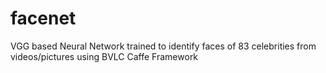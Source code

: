 # facenet
VGG based Neural Network trained to identify faces of 83 celebrities from videos/pictures using BVLC Caffe Framework
